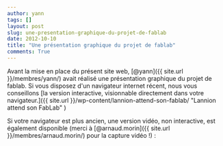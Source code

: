 ```yaml
---
author: yann
tags: []
layout: post
slug: une-presentation-graphique-du-projet-de-fablab
date: 2012-10-10
title: "Une présentation graphique du projet de fablab"
comments: True
---
```

Avant la mise en place du présent site web, [@yann]({{ site.url }}/membres/yann/) avait réalisé une présentation graphique du projet
de fablab. Si vous disposez d'un navigateur internet récent, nous vous
conseillons [la version interactive, visionnable directement dans votre
navigateur.]({{ site.url }}/wp-content/lannion-attend-son-fablab/
"Lannion attend son FabLab" )

Si votre navigateur est plus ancien, une version vidéo, non interactive, est
également disponible (merci à [@arnaud.morin]({{ site.url }}/membres/arnaud.morin/) pour la capture vidéo !) :


